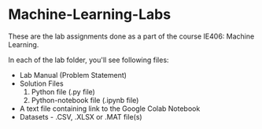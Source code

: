 # Machine-Learning-Labs

These are the lab assignments done as a part of the course IE406: Machine Learning.

In each of the lab folder, you'll see following files:

- Lab Manual (Problem Statement)
- Solution Files    
    1. Python file (.py file)
    2. Python-notebook file (.ipynb file)
- A text file containing link to the Google Colab Notebook
- Datasets - .CSV, .XLSX or .MAT file(s)
